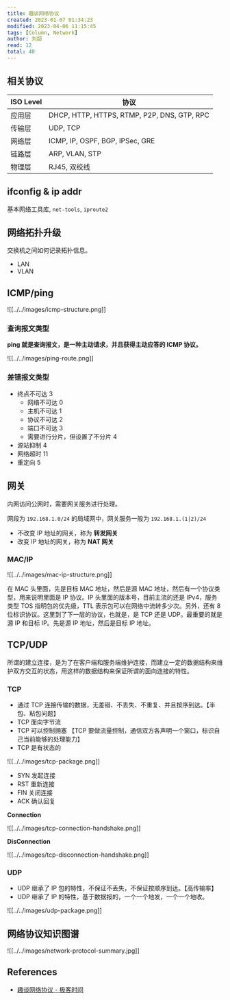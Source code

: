 ```yaml
---
title: 趣谈网络协议
created: 2023-01-07 01:34:23
modified: 2023-04-06 11:15:45
tags: [Column, Network]
author: 刘超
read: 12
total: 40
---
```


## 相关协议

| ISO Level | 协议                                        |
| --------- | ------------------------------------------- |
| 应用层    | DHCP, HTTP, HTTPS, RTMP, P2P, DNS, GTP, RPC |
| 传输层    | UDP, TCP                                    |
| 网络层    | ICMP, IP, OSPF, BGP, IPSec, GRE             |
| 链路层    | ARP, VLAN, STP                              |
| 物理层    | RJ45, 双绞线                                |

## ifconfig & ip addr

基本网络工具库, `net-tools`, `iproute2`

## 网络拓扑升级

交换机之间如何记录拓扑信息。

- LAN
- VLAN

## ICMP/ping

![[../../images/icmp-structure.png]]

### 查询报文类型

**ping 就是查询报文，是一种主动请求，并且获得主动应答的 ICMP 协议。**

![[../../images/ping-route.png]]

### 差错报文类型

- 终点不可达 3
  - 网络不可达 0
  - 主机不可达 1
  - 协议不可达 2
  - 端口不可达 3
  - 需要进行分片，但设置了不分片 4
- 源站抑制 4
- 网络超时 11
- 重定向 5

## 网关

内网访问公网时，需要网关服务进行处理。

网段为 `192.168.1.0/24` 的局域网中，网关服务一般为 `192.168.1.(1|2)/24`

- 不改变 IP 地址的网关，称为 **转发网关**
- 改变 IP 地址的网关，称为 **NAT 网关**

### MAC/IP

![[../../images/mac-ip-structure.png]]

在 MAC 头里面，先是目标 MAC 地址，然后是源 MAC 地址，然后有一个协议类型，用来说明里面是 IP 协议。IP 头里面的版本号，目前主流的还是 IPv4，服务类型 TOS 指明包的优先级，TTL 表示包可以在网络中流转多少次。另外，还有 8 位标识协议。这里到了下一层的协议，也就是，是 TCP 还是 UDP。最重要的就是源 IP 和目标 IP。先是源 IP 地址，然后是目标 IP 地址。

## TCP/UDP

所谓的建立连接，是为了在客户端和服务端维护连接，而建立一定的数据结构来维护双方交互的状态，用这样的数据结构来保证所谓的面向连接的特性。

### TCP

- 通过 TCP 连接传输的数据，无差错、不丢失、不重复、并且按序到达。【半包、粘包问题】
- TCP 面向字节流
- TCP 可以控制拥塞 【TCP 要做流量控制，通信双方各声明一个窗口，标识自己当前能够的处理能力】
- TCP 是有状态的

![[../../images/tcp-package.png]]

- SYN 发起连接
- RST 重新连接
- FIN 关闭连接
- ACK 确认回复

**Connection**

![[../../images/tcp-connection-handshake.png]]

**DisConnection**

![[../../images/tcp-disconnection-handshake.png]]

### UDP

- UDP 继承了 IP 包的特性，不保证不丢失，不保证按顺序到达。【高传输率】
- UDP 继承了 IP 的特性，基于数据报的，一个一个地发，一个一个地收。

![[../../images/udp-package.png]]

## 网络协议知识图谱

![[../../images/network-protocol-summary.jpg]]

## References

- [趣谈网络协议 - 极客时间](http://localhost/#)
